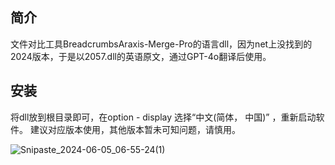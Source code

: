 ## 简介
文件对比工具BreadcrumbsAraxis-Merge-Pro的语言dll，因为net上没找到的2024版本，于是以2057.dll的英语原文，通过GPT-4o翻译后使用。

## 安装
将dll放到根目录即可，在option - display 选择“中文(简体， 中国)” ，重新启动软件。
建议对应版本使用，其他版本暂未可知问题，请慎用。


![Snipaste_2024-06-05_06-55-24(1)](https://github.com/VitoWinn/Araxis-Merge-Pro-Chinese-Language-DLL/assets/171749323/b9b11e5d-aa3b-4fba-9502-af420a06a7a8)
